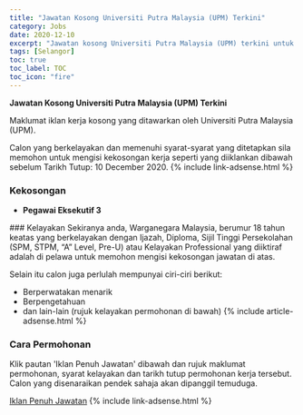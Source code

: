 ```yaml
---
title: "Jawatan Kosong Universiti Putra Malaysia (UPM) Terkini" 
category: Jobs 
date: 2020-12-10 
excerpt: "Jawatan kosong Universiti Putra Malaysia (UPM) terkini untuk kekosongan Pegawai Eksekutif 3" 
tags: [Selangor] 
toc: true 
toc_label: TOC 
toc_icon: "fire" 
--- 
```


**Jawatan Kosong Universiti Putra Malaysia (UPM) Terkini**

Maklumat iklan kerja kosong yang ditawarkan oleh Universiti Putra Malaysia (UPM). 

Calon yang berkelayakan dan memenuhi syarat-syarat yang ditetapkan sila memohon untuk mengisi kekosongan kerja seperti yang diiklankan dibawah sebelum Tarikh Tutup: 10 December 2020. 
{% include link-adsense.html %} 
### Kekosongan 
<ul>
<li>
<p><strong>Pegawai Eksekutif 3</strong></p>
</li>
</ul> 
### Kelayakan 
Sekiranya anda, Warganegara Malaysia, berumur 18 tahun keatas yang berkelayakan dengan Ijazah, Diploma, Sijil Tinggi Persekolahan (SPM, STPM, “A” Level, Pre-U) atau Kelayakan Professional yang diiktiraf adalah di pelawa untuk memohon mengisi kekosongan jawatan di atas.

Selain itu calon juga perlulah mempunyai ciri-ciri berikut:
- Berperwatakan menarik
- Berpengetahuan
- dan lain-lain (rujuk kelayakan permohonan di bawah) 
{% include article-adsense.html %} 
### Cara Permohonan 
Klik pautan 'Iklan Penuh Jawatan' dibawah dan rujuk maklumat permohonan, syarat kelayakan dan tarikh tutup permohonan kerja tersebut.
Calon yang disenaraikan pendek sahaja akan dipanggil temuduga.

<a href="https://vet.upm.edu.my/jawatankosong/pegawai_eksekutif_3" class="btn btn--info" target="_blank" rel="nofollow noopenner">Iklan Penuh Jawatan</a> 
{% include link-adsense.html %} 